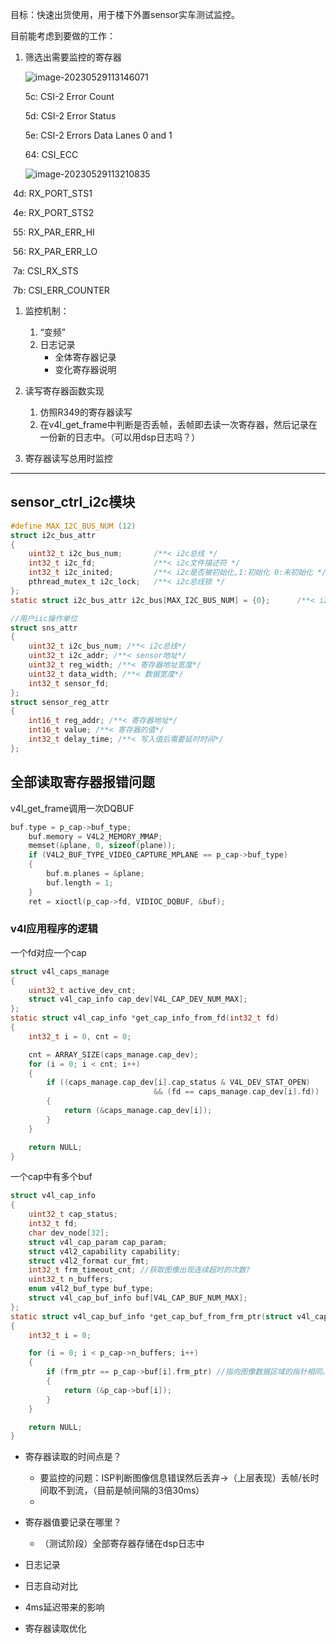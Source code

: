 目标：快速出货使用，用于楼下外置sensor实车测试监控。

目前能考虑到要做的工作：

1. 筛选出需要监控的寄存器

   ![image-20230529113146071](Y:\github_local\notebook\项目评估\.FPD-LINK的寄存器监控工作评估.assets\image-20230529113146071.png)

   

   5c: CSI-2 Error Count

   5d: CSI-2 Error Status

   5e: CSI-2 Errors Data Lanes 0 and 1

   64: CSI_ECC

   

   ![image-20230529113210835](Y:\github_local\notebook\项目评估\.FPD-LINK的寄存器监控工作评估.assets\image-20230529113210835.png)

​	4d: RX_PORT_STS1

​	4e: RX_PORT_STS2

​	55: RX_PAR_ERR_HI

​	56: RX_PAR_ERR_LO

​	7a: CSI_RX_STS

​	7b: CSI_ERR_COUNTER

1. 监控机制：

   1. “变频”
   2. 日志记录
      - 全体寄存器记录
      - 变化寄存器说明
2. 读写寄存器函数实现

   1. 仿照R349的寄存器读写
   2. 在v4l_get_frame中判断是否丢帧，丢帧即去读一次寄存器，然后记录在一份新的日志中。（可以用dsp日志吗？）
3. 寄存器读写总用时监控







------

## sensor_ctrl_i2c模块

```c
#define MAX_I2C_BUS_NUM (12)
struct i2c_bus_attr
{
	uint32_t i2c_bus_num;       /**< i2c总线 */
	int32_t i2c_fd;             /**< i2c文件描述符 */
	int32_t i2c_inited;         /**< i2c是否被初始化,1:初始化 0:未初始化 */
	pthread_mutex_t i2c_lock;   /**< i2c总线锁 */
};
static struct i2c_bus_attr i2c_bus[MAX_I2C_BUS_NUM] = {0};      /**< i2c总线的属性信息 */
```



```c
//用户iic操作单位
struct sns_attr
{
	uint32_t i2c_bus_num; /**< i2c总线*/
	uint32_t i2c_addr; /**< sensor地址*/
	uint32_t reg_width; /**< 寄存器地址宽度*/
	uint32_t data_width; /**< 数据宽度*/
	int32_t sensor_fd;
};
struct sensor_reg_attr
{
	int16_t reg_addr; /**< 寄存器地址*/
	int16_t value; /**< 寄存器的值*/
	int32_t delay_time; /**< 写入值后需要延时时间*/
};
```

## 全部读取寄存器报错问题

v4l_get_frame调用一次DQBUF

```c
buf.type = p_cap->buf_type;
	buf.memory = V4L2_MEMORY_MMAP;
	memset(&plane, 0, sizeof(plane));
	if (V4L2_BUF_TYPE_VIDEO_CAPTURE_MPLANE == p_cap->buf_type)
	{
        buf.m.planes = &plane;
        buf.length = 1;
    }
	ret = xioctl(p_cap->fd, VIDIOC_DQBUF, &buf);
```



### v4l应用程序的逻辑

一个fd对应一个cap

```c
struct v4l_caps_manage
{
	uint32_t active_dev_cnt;
	struct v4l_cap_info cap_dev[V4L_CAP_DEV_NUM_MAX];
};
static struct v4l_cap_info *get_cap_info_from_fd(int32_t fd)
{
	int32_t i = 0, cnt = 0;

	cnt = ARRAY_SIZE(caps_manage.cap_dev);
	for (i = 0; i < cnt; i++)
	{
		if ((caps_manage.cap_dev[i].cap_status & V4L_DEV_STAT_OPEN) 
								&& (fd == caps_manage.cap_dev[i].fd))
		{
			return (&caps_manage.cap_dev[i]);
		}
	}

	return NULL;
}
```

一个cap中有多个buf

```c
struct v4l_cap_info
{
	uint32_t cap_status;
	int32_t fd;
	char dev_node[32];
	struct v4l_cap_param cap_param;
	struct v4l2_capability capability;
	struct v4l2_format cur_fmt;
	int32_t frm_timeout_cnt; //获取图像出现连续超时的次数?
	uint32_t n_buffers;
	enum v4l2_buf_type buf_type;
	struct v4l_cap_buf_info buf[V4L_CAP_BUF_NUM_MAX];
};
static struct v4l_cap_buf_info *get_cap_buf_from_frm_ptr(struct v4l_cap_info *p_cap, void *frm_ptr)
{
	int32_t i = 0;

	for (i = 0; i < p_cap->n_buffers; i++)
	{
		if (frm_ptr == p_cap->buf[i].frm_ptr) //指向图像数据区域的指针相同。
		{
			return (&p_cap->buf[i]);
		}
	}

	return NULL;
}
```



- 寄存器读取的时间点是？
  - 要监控的问题：ISP判断图像信息错误然后丢弃->（上层表现）丢帧/长时间取不到流，（目前是帧间隔的3倍30ms）
  - 

- 寄存器值要记录在哪里？
  - （测试阶段）全部寄存器存储在dsp日志中

- 日志记录

- 日志自动对比
- 4ms延迟带来的影响
- 寄存器读取优化
